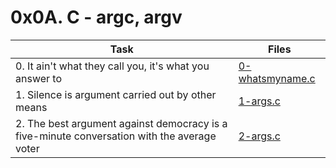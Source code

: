 # 0x0A. C - argc, argv

|Task|Files|
|----|-----|
|0. It ain't what they call you, it's what you answer to|[0-whatsmyname.c](./0-whatsmyname.c)|
|1. Silence is argument carried out by other means|[1-args.c](./1-args.c)|
|2. The best argument against democracy is a five-minute conversation with the average voter|[2-args.c](./2-args.c)|

